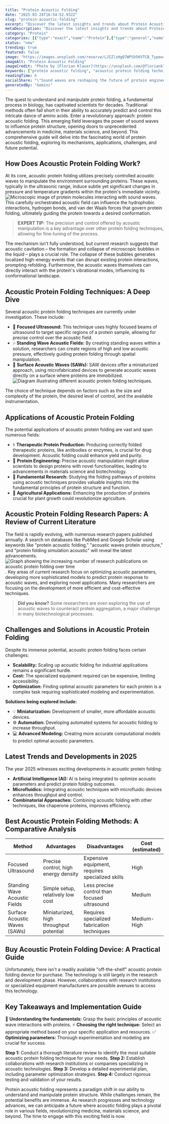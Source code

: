 ```yaml
---
title: "Protein Acoustic Folding"
date: "2025-03-24T16:54:52.932Z"
slug: "protein-acoustic-folding"
excerpt: "Discover the latest insights and trends about Protein Acoustic Folding. This comprehensive guide covers everything you need to know about Protein Acoustic Folding in 2025."
metaDescription: "Discover the latest insights and trends about Protein Acoustic Folding. This comprehensive guide covers everything you need to know about Protein Acoustic ..."
category: "Protein"
categories: [{"type":"exact","name":"Protein"},{"type":"general","name":"Biotechnology"},{"type":"medium","name":"Biophysics"},{"type":"specific","name":"Acoustic Engineering"},{"type":"niche","name":"Ultrasound Manipulation"}]
status: "new"
trending: true
featured: false
image: "https://images.unsplash.com/reserve/LJIZlzHgQ7WPSh5KVTCB_Typewriter.jpg?q=85&w=1200&fit=max&fm=webp&auto=compress"
imageAlt: "Protein Acoustic Folding"
imageCredit: "Photo by [Florian Klauer](https://unsplash.com/@florianklauer) on Unsplash"
keywords: ["protein acoustic folding", "acoustic protein folding techniques", "protein folding simulation acoustic", "acoustic waves protein structure", "buy acoustic protein folding device", "protein folding acoustic research papers", "applications of acoustic protein folding", "acoustic protein folding technology cost", "how does acoustic protein folding work", "best acoustic protein folding methods"]
readingTime: 6
socialShare: "\"Sound waves are reshaping the future of protein engineering!  Acoustic protein folding offers unprecedented control over protein structure, opening doors to revolutionary advancements in medicine and beyond.\""
generatedBy: "Gemini"
---
```


The quest to understand and manipulate protein folding, a fundamental process in biology, has captivated scientists for decades.  Traditional methods often fall short in their ability to accurately predict and control this intricate dance of amino acids.  Enter a revolutionary approach: protein acoustic folding.  This emerging field leverages the power of sound waves to influence protein structure, opening doors to unprecedented advancements in medicine, materials science, and beyond. This comprehensive guide will delve into the fascinating world of protein acoustic folding, exploring its mechanisms, applications, challenges, and future potential.

## How Does Acoustic Protein Folding Work?

At its core, acoustic protein folding utilizes precisely controlled acoustic waves to manipulate the environment surrounding proteins.  These waves, typically in the ultrasonic range, induce subtle yet significant changes in pressure and temperature gradients within the protein's immediate vicinity. ![Microscopic image of protein molecules interacting with sound waves](https://images.unsplash.com/photo-1451187580459-43490279c0fa?q=85&w=1200&fit=max&fm=webp&auto=compress). This carefully orchestrated acoustic field can influence the hydrophobic interactions, hydrogen bonds, and van der Waals forces that govern protein folding, ultimately guiding the protein towards a desired conformation.

> **EXPERT TIP:** The precision and control offered by acoustic manipulation is a key advantage over other protein folding techniques, allowing for fine-tuning of the process.

The mechanism isn't fully understood, but current research suggests that acoustic cavitation – the formation and collapse of microscopic bubbles in the liquid – plays a crucial role. The collapse of these bubbles generates localized high-energy events that can disrupt existing protein interactions, prompting refolding.  Furthermore, the acoustic waves themselves can directly interact with the protein's vibrational modes, influencing its conformational landscape.

## Acoustic Protein Folding Techniques: A Deep Dive

Several acoustic protein folding techniques are currently under investigation. These include:

* 🎯 **Focused Ultrasound:** This technique uses highly focused beams of ultrasound to target specific regions of a protein sample, allowing for precise control over the acoustic field.
* 🎶 **Standing Wave Acoustic Fields:** By creating standing waves within a solution, researchers can create regions of high and low acoustic pressure, effectively guiding protein folding through spatial manipulation.
* 🌊 **Surface Acoustic Waves (SAWs):** SAW devices offer a miniaturized approach, using microfabricated devices to generate acoustic waves directly on a surface where proteins are immobilized. ![Diagram illustrating different acoustic protein folding techniques](https://images.unsplash.com/photo-1484417894907-623942c8ee29?q=85&w=1200&fit=max&fm=webp&auto=compress).

The choice of technique depends on factors such as the size and complexity of the protein, the desired level of control, and the available instrumentation.

## Applications of Acoustic Protein Folding

The potential applications of acoustic protein folding are vast and span numerous fields:

* ⚕️ **Therapeutic Protein Production:**  Producing correctly folded therapeutic proteins, like antibodies or enzymes, is crucial for drug development. Acoustic folding could enhance yield and purity.
* 🧪 **Protein Engineering:**  Precise acoustic manipulation might allow scientists to design proteins with novel functionalities, leading to advancements in materials science and biotechnology.
* 🔬 **Fundamental Research:**  Studying the folding pathways of proteins using acoustic techniques provides valuable insights into the fundamental principles of protein structure and function.
* 🌱 **Agricultural Applications:**  Enhancing the production of proteins crucial for plant growth could revolutionize agriculture.

## Acoustic Protein Folding Research Papers: A Review of Current Literature

The field is rapidly evolving, with numerous research papers published annually.  A search on databases like PubMed and Google Scholar using keywords like "protein acoustic folding," "acoustic waves protein structure," and "protein folding simulation acoustic" will reveal the latest advancements.  ![Graph showing the increasing number of research publications on acoustic protein folding over time](https://images.unsplash.com/photo-1517976487492-5750f3195933?q=85&w=1200&fit=max&fm=webp&auto=compress).   Key areas of current research focus on optimizing acoustic parameters, developing more sophisticated models to predict protein response to acoustic waves, and exploring novel applications.  Many researchers are focusing on the development of more efficient and cost-effective techniques.

> **Did you know?** Some researchers are even exploring the use of acoustic waves to counteract protein aggregation, a major challenge in many biotechnological processes.

## Challenges and Solutions in Acoustic Protein Folding

Despite its immense potential, acoustic protein folding faces certain challenges:

* **Scalability:** Scaling up acoustic folding for industrial applications remains a significant hurdle.
* **Cost:**  The specialized equipment required can be expensive, limiting accessibility.
* **Optimization:**  Finding optimal acoustic parameters for each protein is a complex task requiring sophisticated modeling and experimentation.

**Solutions being explored include:**

* 💡 **Miniaturization:**  Development of smaller, more affordable acoustic devices.
* ⚙️ **Automation:**  Developing automated systems for acoustic folding to increase throughput.
* 💻 **Advanced Modeling:**  Creating more accurate computational models to predict optimal acoustic parameters.

## Latest Trends and Developments in 2025

The year 2025 witnesses exciting developments in acoustic protein folding:

* **Artificial Intelligence (AI):** AI is being integrated to optimize acoustic parameters and predict protein folding outcomes.
* **Microfluidics:**  Integrating acoustic techniques with microfluidic devices enhances throughput and control.
* **Combinatorial Approaches:**  Combining acoustic folding with other techniques, like chaperone proteins, improves efficiency.

## Best Acoustic Protein Folding Methods: A Comparative Analysis

| Method                      | Advantages                                      | Disadvantages                                   | Cost (estimated) |
|-------------------------------|-------------------------------------------------|-----------------------------------------------|-----------------|
| Focused Ultrasound           | Precise control, high energy density             | Expensive equipment, requires specialized skills | High             |
| Standing Wave Acoustic Fields | Simple setup, relatively low cost                | Less precise control than focused ultrasound     | Medium           |
| Surface Acoustic Waves (SAWs) | Miniaturized, high throughput potential         | Requires specialized fabrication techniques     | Medium-High      |



## Buy Acoustic Protein Folding Device: A Practical Guide

Unfortunately, there isn't a readily available "off-the-shelf" acoustic protein folding device for purchase.  The technology is still largely in the research and development phase. However, collaborations with research institutions or specialized equipment manufacturers are possible avenues to access this technology.

## Key Takeaways and Implementation Guide

🔑 **Understanding the fundamentals:** Grasp the basic principles of acoustic wave interactions with proteins.
⚡ **Choosing the right technique:** Select an appropriate method based on your specific application and resources.
✅ **Optimizing parameters:**  Thorough experimentation and modeling are crucial for success.

**Step 1:**  Conduct a thorough literature review to identify the most suitable acoustic protein folding technique for your needs.
**Step 2:**  Establish collaborations with research institutions or companies specializing in acoustic technologies.
**Step 3:**  Develop a detailed experimental plan, including parameter optimization strategies.
**Step 4:**  Conduct rigorous testing and validation of your results.



Protein acoustic folding represents a paradigm shift in our ability to understand and manipulate protein structure.  While challenges remain, the potential benefits are immense.  As research progresses and technology advances, we can anticipate a future where acoustic folding plays a pivotal role in various fields, revolutionizing medicine, materials science, and beyond.  The time to engage with this exciting field is now.

